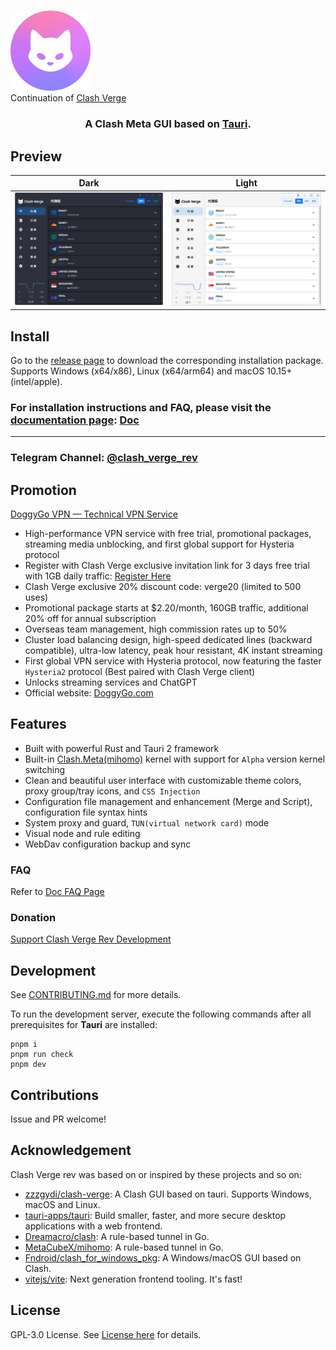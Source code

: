 # <h1 align="center">
  <img src="./src-tauri/icons/icon.png" alt="Clash" width="128" />
  <br>
  Continuation of <a href="https://github.com/zzzgydi/clash-verge">Clash Verge</a>
  <br>
</h1>

<h3 align="center">
A Clash Meta GUI based on <a href="https://github.com/tauri-apps/tauri">Tauri</a>.
</h3>

## Preview

| Dark                             | Light                             |
| -------------------------------- | --------------------------------- |
| ![Preview](./docs/preview_dark.png) | ![Preview](./docs/preview_light.png) |

## Install

Go to the [release page](https://github.com/clash-verge-rev/clash-verge-rev/releases) to download the corresponding installation package.
Supports Windows (x64/x86), Linux (x64/arm64) and macOS 10.15+ (intel/apple).

### For installation instructions and FAQ, please visit the [documentation page](https://clash-verge-rev.github.io/): [Doc](https://clash-verge-rev.github.io/)

---

### Telegram Channel: [@clash_verge_rev](https://t.me/clash_verge_re)

## Promotion

[DoggyGo VPN — Technical VPN Service](https://verge.dginv.click/#/register?code=oaxsAGo6)

- High-performance VPN service with free trial, promotional packages, streaming media unblocking, and first global support for Hysteria protocol
- Register with Clash Verge exclusive invitation link for 3 days free trial with 1GB daily traffic: [Register Here](https://verge.dginv.click/#/register?code=oaxsAGo6)
- Clash Verge exclusive 20% discount code: verge20 (limited to 500 uses)
- Promotional package starts at $2.20/month, 160GB traffic, additional 20% off for annual subscription
- Overseas team management, high commission rates up to 50%
- Cluster load balancing design, high-speed dedicated lines (backward compatible), ultra-low latency, peak hour resistant, 4K instant streaming
- First global VPN service with Hysteria protocol, now featuring the faster `Hysteria2` protocol (Best paired with Clash Verge client)
- Unlocks streaming services and ChatGPT
- Official website: [DoggyGo.com](https://verge.dginv.click/#/register?code=oaxsAGo6)

## Features

- Built with powerful Rust and Tauri 2 framework
- Built-in [Clash.Meta(mihomo)](https://github.com/MetaCubeX/mihomo) kernel with support for `Alpha` version kernel switching
- Clean and beautiful user interface with customizable theme colors, proxy group/tray icons, and `CSS Injection`
- Configuration file management and enhancement (Merge and Script), configuration file syntax hints
- System proxy and guard, `TUN(virtual network card)` mode
- Visual node and rule editing
- WebDav configuration backup and sync

### FAQ

Refer to [Doc FAQ Page](https://clash-verge-rev.github.io/faq/windows.html)

### Donation

[Support Clash Verge Rev Development](https://github.com/sponsors/clash-verge-rev)

## Development

See [CONTRIBUTING.md](./CONTRIBUTING.md) for more details.

To run the development server, execute the following commands after all prerequisites for **Tauri** are installed:

```shell
pnpm i
pnpm run check
pnpm dev
```

## Contributions

Issue and PR welcome!

## Acknowledgement

Clash Verge rev was based on or inspired by these projects and so on:

- [zzzgydi/clash-verge](https://github.com/zzzgydi/clash-verge): A Clash GUI based on tauri. Supports Windows, macOS and Linux.
- [tauri-apps/tauri](https://github.com/tauri-apps/tauri): Build smaller, faster, and more secure desktop applications with a web frontend.
- [Dreamacro/clash](https://github.com/Dreamacro/clash): A rule-based tunnel in Go.
- [MetaCubeX/mihomo](https://github.com/MetaCubeX/mihomo): A rule-based tunnel in Go.
- [Fndroid/clash_for_windows_pkg](https://github.com/Fndroid/clash_for_windows_pkg): A Windows/macOS GUI based on Clash.
- [vitejs/vite](https://github.com/vitejs/vite): Next generation frontend tooling. It's fast!

## License

GPL-3.0 License. See [License here](./LICENSE) for details.

